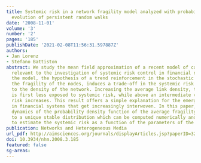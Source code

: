 ```yaml
---
title: Systemic risk in a network fragility model analyzed with probability density
  evolution of persistent random walks
date: '2008-11-01'
volume: '3'
number: '2'
pages: '185'
publishDate: '2021-02-08T11:56:31.597887Z'
authors:
- Jan Lorenz
- Stefano Battiston
abstract: We study the mean field approximation of a recent model of cascades on networks
  relevant to the investigation of systemic risk control in financial networks. In
  the model, the hypothesis of a trend reinforcement in the stochastic process describing
  the fragility of the nodes, induces a trade-off in the systemic risk with respect
  to the density of the network. Increasing the average link density, the network
  is first less exposed to systemic risk, while above an intermediate value the systemic
  risk increases. This result offers a simple explanation for the emergence of instabilities
  in financial systems that get increasingly interwoven. In this paper, we study the
  dynamics of the probability density function of the average fragility. This converges
  to a unique stable distribution which can be computed numerically and can be used
  to estimate the systemic risk as a function of the parameters of the model.
publication: Networks and Heterogeneous Media
url_pdf: http://aimsciences.org/journals/displayArticles.jsp?paperID=3273
doi: 10.3934/nhm.2008.3.185
featured: false
sg-areas:
---
```

